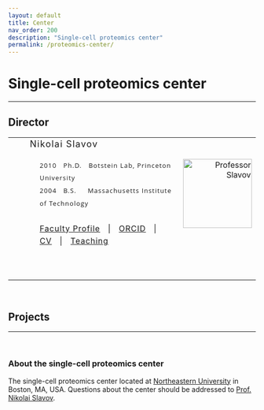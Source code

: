 ```yaml
---
layout: default
title: Center
nav_order: 200
description: "Single-cell proteomics center"
permalink: /proteomics-center/
---
```



# Single-cell proteomics center
------------

## Director

<table  cellspacing="0" border="0"  cellpadding="0" >
<tr>
	<td  align="left" width="20"> </td>
    <td>
      <div  id="NikolaiSlavov" style="font-size:18px; font-weight: 400; letter-spacing: 1.5px;" >
			<span itemprop="name">Nikolai Slavov</span>
	  </div>
		<br>
		<div style="line-height: 160%; padding: 1 1 1 20;" >
		  <div style="font-family:   'Open Sans',   sans-serif;   font-size:13px; font-weight: 400; letter-spacing: 1.2px;"> <!-- Courier, New,     'Josefin Slab', serif;       -->
			2010 &nbsp; Ph.D.  &nbsp;  Botstein Lab, Princeton University<br>
			2004 &nbsp; B.S.   &nbsp; &nbsp; Massachusetts Institute of Technology <br>
		  </div>
		<br>
		<div style="letter-spacing: 1px;">
		<a href="https://coe.northeastern.edu/people/slavov-nikolai/" target="_blank"  itemprop="url" alt="professor Slavov">Faculty Profile</a> &nbsp; | &nbsp;			
		<a href="http://orcid.org/0000-0003-2035-1820" target="_blank">ORCID</a> &nbsp; | &nbsp;
		<a href="http://slavovlab.net/index_files/nslavov_cv.pdf" alt="Professor Slavov" target="_blank">CV</a> &nbsp; | &nbsp;
		<a href="http://slavovlab.net/teaching/index.html" target="_blank">Teaching</a>
	   </div>
     </div>
    </td>
    <td  align="right" >
			<a href="https://www.linkedin.com/in/nslavov/" target="_blank" alt="Nikolai Slavov" >
			<img  src="http://slavovlab.net/index_files/Slavov-2019-Botev.jpg" width="140"  alt="Professor Slavov"  border=0></a>
	</td>
</tr>
<tr> <td height="60" colspan="2"></td></tr>
</table>




&nbsp;

## Projects


------------

&nbsp;


### About the single-cell proteomics center

The single-cell proteomics center located at [Northeastern University](https://www.northeastern.edu/) in Boston, MA, USA. Questions about the center should be addressed to [Prof. Nikolai Slavov](https://coe.northeastern.edu/people/slavov-nikolai/).
